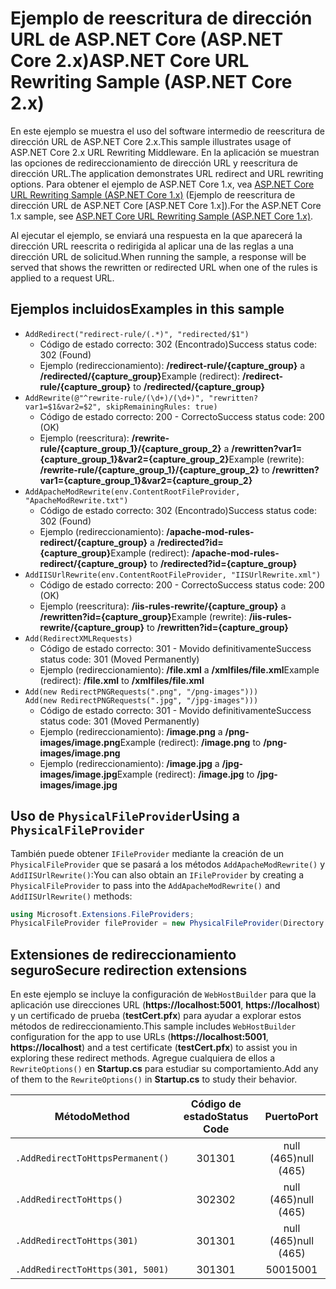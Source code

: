 # <a name="aspnet-core-url-rewriting-sample-aspnet-core-2x"></a><span data-ttu-id="7e2e8-101">Ejemplo de reescritura de dirección URL de ASP.NET Core (ASP.NET Core 2.x)</span><span class="sxs-lookup"><span data-stu-id="7e2e8-101">ASP.NET Core URL Rewriting Sample (ASP.NET Core 2.x)</span></span>

<span data-ttu-id="7e2e8-102">En este ejemplo se muestra el uso del software intermedio de reescritura de dirección URL de ASP.NET Core 2.x.</span><span class="sxs-lookup"><span data-stu-id="7e2e8-102">This sample illustrates usage of ASP.NET Core 2.x URL Rewriting Middleware.</span></span> <span data-ttu-id="7e2e8-103">En la aplicación se muestran las opciones de redireccionamiento de dirección URL y reescritura de dirección URL.</span><span class="sxs-lookup"><span data-stu-id="7e2e8-103">The application demonstrates URL redirect and URL rewriting options.</span></span> <span data-ttu-id="7e2e8-104">Para obtener el ejemplo de ASP.NET Core 1.x, vea [ASP.NET Core URL Rewriting Sample (ASP.NET Core 1.x)](https://github.com/aspnet/Docs/tree/master/aspnetcore/fundamentals/url-rewriting/samples/1.x) (Ejemplo de reescritura de dirección URL de ASP.NET Core [ASP.NET Core 1.x]).</span><span class="sxs-lookup"><span data-stu-id="7e2e8-104">For the ASP.NET Core 1.x sample, see [ASP.NET Core URL Rewriting Sample (ASP.NET Core 1.x)](https://github.com/aspnet/Docs/tree/master/aspnetcore/fundamentals/url-rewriting/samples/1.x).</span></span>

<span data-ttu-id="7e2e8-105">Al ejecutar el ejemplo, se enviará una respuesta en la que aparecerá la dirección URL reescrita o redirigida al aplicar una de las reglas a una dirección URL de solicitud.</span><span class="sxs-lookup"><span data-stu-id="7e2e8-105">When running the sample, a response will be served that shows the rewritten or redirected URL when one of the rules is applied to a request URL.</span></span>

## <a name="examples-in-this-sample"></a><span data-ttu-id="7e2e8-106">Ejemplos incluidos</span><span class="sxs-lookup"><span data-stu-id="7e2e8-106">Examples in this sample</span></span>

* `AddRedirect("redirect-rule/(.*)", "redirected/$1")`
  - <span data-ttu-id="7e2e8-107">Código de estado correcto: 302 (Encontrado)</span><span class="sxs-lookup"><span data-stu-id="7e2e8-107">Success status code: 302 (Found)</span></span>
  - <span data-ttu-id="7e2e8-108">Ejemplo (redireccionamiento): **/redirect-rule/{capture_group}** a **/redirected/{capture_group}**</span><span class="sxs-lookup"><span data-stu-id="7e2e8-108">Example (redirect): **/redirect-rule/{capture_group}** to **/redirected/{capture_group}**</span></span>
* `AddRewrite(@"^rewrite-rule/(\d+)/(\d+)", "rewritten?var1=$1&var2=$2", skipRemainingRules: true)`
  - <span data-ttu-id="7e2e8-109">Código de estado correcto: 200 - Correcto</span><span class="sxs-lookup"><span data-stu-id="7e2e8-109">Success status code: 200 (OK)</span></span>
  - <span data-ttu-id="7e2e8-110">Ejemplo (reescritura): **/rewrite-rule/{capture_group_1}/{capture_group_2}** a **/rewritten?var1={capture_group_1}&var2={capture_group_2}**</span><span class="sxs-lookup"><span data-stu-id="7e2e8-110">Example (rewrite): **/rewrite-rule/{capture_group_1}/{capture_group_2}** to **/rewritten?var1={capture_group_1}&var2={capture_group_2}**</span></span>
* `AddApacheModRewrite(env.ContentRootFileProvider, "ApacheModRewrite.txt")`
  - <span data-ttu-id="7e2e8-111">Código de estado correcto: 302 (Encontrado)</span><span class="sxs-lookup"><span data-stu-id="7e2e8-111">Success status code: 302 (Found)</span></span>
  - <span data-ttu-id="7e2e8-112">Ejemplo (redireccionamiento): **/apache-mod-rules-redirect/{capture_group}** a **/redirected?id={capture_group}**</span><span class="sxs-lookup"><span data-stu-id="7e2e8-112">Example (redirect): **/apache-mod-rules-redirect/{capture_group}** to **/redirected?id={capture_group}**</span></span>
* `AddIISUrlRewrite(env.ContentRootFileProvider, "IISUrlRewrite.xml")`
  - <span data-ttu-id="7e2e8-113">Código de estado correcto: 200 - Correcto</span><span class="sxs-lookup"><span data-stu-id="7e2e8-113">Success status code: 200 (OK)</span></span>
  - <span data-ttu-id="7e2e8-114">Ejemplo (reescritura): **/iis-rules-rewrite/{capture_group}** a **/rewritten?id={capture_group}**</span><span class="sxs-lookup"><span data-stu-id="7e2e8-114">Example (rewrite): **/iis-rules-rewrite/{capture_group}** to **/rewritten?id={capture_group}**</span></span>
* `Add(RedirectXMLRequests)`
  - <span data-ttu-id="7e2e8-115">Código de estado correcto: 301 - Movido definitivamente</span><span class="sxs-lookup"><span data-stu-id="7e2e8-115">Success status code: 301 (Moved Permanently)</span></span>
  - <span data-ttu-id="7e2e8-116">Ejemplo (redireccionamiento): **/file.xml** a **/xmlfiles/file.xml**</span><span class="sxs-lookup"><span data-stu-id="7e2e8-116">Example (redirect): **/file.xml** to **/xmlfiles/file.xml**</span></span>
* `Add(new RedirectPNGRequests(".png", "/png-images")))`<br>`Add(new RedirectPNGRequests(".jpg", "/jpg-images")))`
  - <span data-ttu-id="7e2e8-117">Código de estado correcto: 301 - Movido definitivamente</span><span class="sxs-lookup"><span data-stu-id="7e2e8-117">Success status code: 301 (Moved Permanently)</span></span>
  - <span data-ttu-id="7e2e8-118">Ejemplo (redireccionamiento): **/image.png** a **/png-images/image.png**</span><span class="sxs-lookup"><span data-stu-id="7e2e8-118">Example (redirect): **/image.png** to **/png-images/image.png**</span></span>
  - <span data-ttu-id="7e2e8-119">Ejemplo (redireccionamiento): **/image.jpg** a **/jpg-images/image.jpg**</span><span class="sxs-lookup"><span data-stu-id="7e2e8-119">Example (redirect): **/image.jpg** to **/jpg-images/image.jpg**</span></span>

## <a name="using-a-physicalfileprovider"></a><span data-ttu-id="7e2e8-120">Uso de `PhysicalFileProvider`</span><span class="sxs-lookup"><span data-stu-id="7e2e8-120">Using a `PhysicalFileProvider`</span></span>
<span data-ttu-id="7e2e8-121">También puede obtener `IFileProvider` mediante la creación de un `PhysicalFileProvider` que se pasará a los métodos `AddApacheModRewrite()` y `AddIISUrlRewrite()`:</span><span class="sxs-lookup"><span data-stu-id="7e2e8-121">You can also obtain an `IFileProvider` by creating a `PhysicalFileProvider` to pass into the `AddApacheModRewrite()` and `AddIISUrlRewrite()` methods:</span></span>
```csharp
using Microsoft.Extensions.FileProviders;
PhysicalFileProvider fileProvider = new PhysicalFileProvider(Directory.GetCurrentDirectory());
```
## <a name="secure-redirection-extensions"></a><span data-ttu-id="7e2e8-122">Extensiones de redireccionamiento seguro</span><span class="sxs-lookup"><span data-stu-id="7e2e8-122">Secure redirection extensions</span></span>
<span data-ttu-id="7e2e8-123">En este ejemplo se incluye la configuración de `WebHostBuilder` para que la aplicación use direcciones URL (**https://localhost:5001**, **https://localhost**) y un certificado de prueba (**testCert.pfx**) para ayudar a explorar estos métodos de redireccionamiento.</span><span class="sxs-lookup"><span data-stu-id="7e2e8-123">This sample includes `WebHostBuilder` configuration for the app to use URLs (**https://localhost:5001**, **https://localhost**) and a test certificate (**testCert.pfx**) to assist you in exploring these redirect methods.</span></span> <span data-ttu-id="7e2e8-124">Agregue cualquiera de ellos a `RewriteOptions()` en **Startup.cs** para estudiar su comportamiento.</span><span class="sxs-lookup"><span data-stu-id="7e2e8-124">Add any of them to the `RewriteOptions()` in **Startup.cs** to study their behavior.</span></span>

<span data-ttu-id="7e2e8-125">Método</span><span class="sxs-lookup"><span data-stu-id="7e2e8-125">Method</span></span> | <span data-ttu-id="7e2e8-126">Código de estado</span><span class="sxs-lookup"><span data-stu-id="7e2e8-126">Status Code</span></span> | <span data-ttu-id="7e2e8-127">Puerto</span><span class="sxs-lookup"><span data-stu-id="7e2e8-127">Port</span></span>
--- | :---: | :---:
`.AddRedirectToHttpsPermanent()` | <span data-ttu-id="7e2e8-128">301</span><span class="sxs-lookup"><span data-stu-id="7e2e8-128">301</span></span> | <span data-ttu-id="7e2e8-129">null (465)</span><span class="sxs-lookup"><span data-stu-id="7e2e8-129">null (465)</span></span>
`.AddRedirectToHttps()` | <span data-ttu-id="7e2e8-130">302</span><span class="sxs-lookup"><span data-stu-id="7e2e8-130">302</span></span> | <span data-ttu-id="7e2e8-131">null (465)</span><span class="sxs-lookup"><span data-stu-id="7e2e8-131">null (465)</span></span>
`.AddRedirectToHttps(301)` | <span data-ttu-id="7e2e8-132">301</span><span class="sxs-lookup"><span data-stu-id="7e2e8-132">301</span></span> | <span data-ttu-id="7e2e8-133">null (465)</span><span class="sxs-lookup"><span data-stu-id="7e2e8-133">null (465)</span></span>
`.AddRedirectToHttps(301, 5001)` | <span data-ttu-id="7e2e8-134">301</span><span class="sxs-lookup"><span data-stu-id="7e2e8-134">301</span></span> | <span data-ttu-id="7e2e8-135">5001</span><span class="sxs-lookup"><span data-stu-id="7e2e8-135">5001</span></span>
